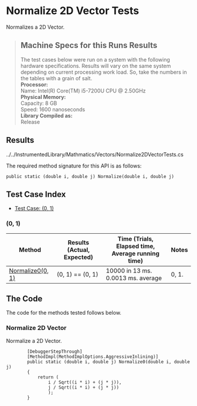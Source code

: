 # Normalize 2D Vector Tests

Normalizes a 2D Vector.

> ## Machine Specs for this Runs Results
> The test cases below were run on a system with the following hardware specifications. Results will vary on the same system depending on current processing work load. So, take the numbers in the tables with a grain of salt.  
> **Processor:**  
> Name: Intel(R) Core(TM) i5-7200U CPU @ 2.50GHz  
  > **Physical Memory:**  
> Capacity: 8 GB  
> Speed: 1600 nanoseconds  
  > **Library Compiled as:**  
> Release  

## Results

../../InstrumentedLibrary/Mathmatics/Vectors/Normalize2DVectorTests.cs

The required method signature for this API is as follows:

```CSharp
public static (double i, double j) Normalize(double i, double j)
```

## Test Case Index

- [Test Case: (0, 1)](#0,-1)

### (0, 1)

| Method | Results (Actual, Expected) | Time (Trials, Elapsed time, Average running time) | Notes |
|---|---|---|---|
| [Normalize0(0, 1)](#Normalize-2D-Vector) | (0, 1) == (0, 1) | 10000 in 13 ms. 0.0013 ms. average | 0, 1. |

## The Code

The code for the methods tested follows below.

### Normalize 2D Vector

Normalize a 2D Vector.  

```CSharp
        [DebuggerStepThrough]
        [MethodImpl(MethodImplOptions.AggressiveInlining)]
        public static (double i, double j) Normalize0(double i, double j)
        {
            return (
                i / Sqrt((i * i) + (j * j)),
                j / Sqrt((i * i) + (j * j))
                );
        }
```

